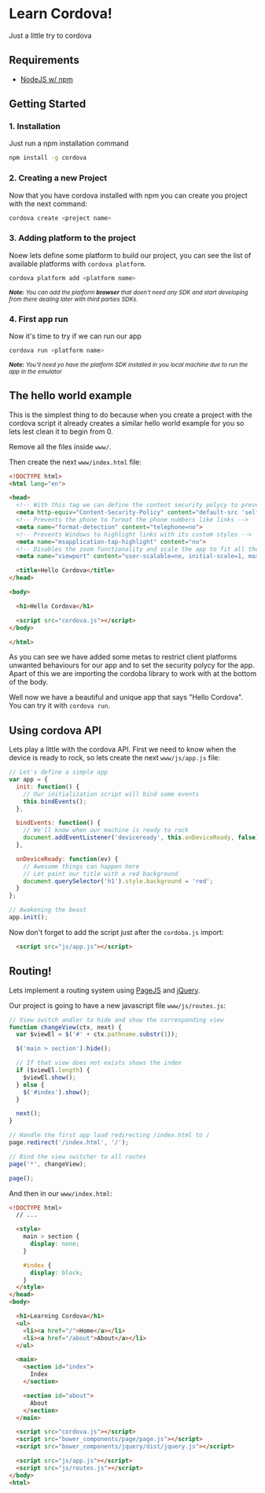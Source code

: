# Learn Cordova!

Just a little try to cordova

## Requirements

- [NodeJS w/ npm](https://nodejs.org/)

## Getting Started

### 1. Installation

Just run a npm installation command

```bash
npm install -g cordova
```

### 2. Creating a new Project

Now that you have cordova installed with npm you can create you project with the next command:

```bash
cordova create <project name>
```

### 3. Adding platform to the project

Noew lets define some platform to build our project, you can see the list of available platforms with `cordova platform`.

```bash
cordova platform add <platform name>
```

<small>_**Note:** You can add the platform **browser** that doen't need any SDK and start developing from there dealing later with third parties SDKs._</small>

### 4. First app run

Now it's time to try if we can run our app

```bash
cordova run <platform name>
```

<small>_**Note:** You'll need  yo have the platform SDK installed in you local machine due to run the app in the emulator_</small>

## The hello world example

This is the simplest thing to do because when you create a project with the cordova script it already creates a similar hello world example for you so lets lest clean it to begin from 0.

Remove all the files inside `www/`.

Then create the next `www/index.html` file:

```html
<!DOCTYPE html>
<html lang="en">

<head>
  <!-- With this tag we can define the content security polycy to prevent XSS, inline scripts, limit the request to only one defined URL, etc. We are going to use the recomended by cordova team. -->
  <meta http-equiv="Content-Security-Policy" content="default-src 'self' data: gap: https://ssl.gstatic.com 'unsafe-eval'; style-src 'self' 'unsafe-inline'; media-src *">
  <!-- Prevents the phone to format the phone numbers like links -->
  <meta name="format-detection" content="telephone=no">
  <!-- Prevents Windows to highlight links with its custom styles -->
  <meta name="msapplication-tap-highlight" content="no">
  <!-- Disables the zoom functionality and scale the app to fit all the screen -->
  <meta name="viewport" content="user-scalable=no, initial-scale=1, maximum-scale=1, minimum-scale=1, width=device-width">

  <title>Hello Cordova</title>
</head>

<body>

  <h1>Hello Cordova</h1>

  <script src="cordova.js"></script>
</body>

</html>
```

As you can see we have added some metas to restrict client platforms unwanted behaviours for our app and to set the security polycy for the app. Apart of this we are importing the cordoba library to work with at the bottom of the body.

Well now we have a beautiful and unique app that says "Hello Cordova". You can try it with `cordova run`.

## Using cordova API

Lets play a little with the cordova API. First we need to know when the device is ready to rock, so lets create the next `www/js/app.js` file:

```javascript
// Let's define a simple app
var app = {
  init: function() {
    // Our initialization script will bind some events
    this.bindEvents();
  },

  bindEvents: function() {
    // We'll know when our machine is ready to rock
    document.addEventListener('deviceready', this.onDeviceReady, false);
  },

  onDeviceReady: function(ev) {
    // Awesome things can happen here
    // Let paint our title with a red background
    document.querySelector('h1').style.background = 'red';
  }
};

// Awakening the beast
app.init();
```

Now don't forget to add the script just after the `cordoba.js` import:

```html
  <script src="js/app.js"></script>
```

## Routing!

Lets implement a routing system using [PageJS](http://visionmedia.github.io/page.js/) and [jQuery](http://jquery.com/).

Our project is going to have a new javascript file `www/js/routes.js`:

```javascript
// View switch andler to hide and show the corresponding view
function changeView(ctx, next) {
  var $viewEl = $('#' + ctx.pathname.substr(1));

  $('main > section').hide();

  // If that view does not exists shows the index
  if ($viewEl.length) {
    $viewEl.show();
  } else {
    $('#index').show();
  }

  next();
}

// Handle the first app load redirecting /index.html to /
page.redirect('/index.html', '/');

// Bind the view switcher to all routes
page('*', changeView);

page();
```

And then in our `www/index.html`:

```html
<!DOCTYPE html>
  // ...

  <style>
    main > section {
      display: none;
    }

    #index {
      display: block;
    }
  </style>
</head>
<body>

  <h1>Learning Cordova</h1>
  <ul>
    <li><a href="/">Home</a></li>
    <li><a href="/about">About</a></li>
  </ul>

  <main>
    <section id="index">
      Index
    </section>

    <section id="about">
      About
    </section>
  </main>

  <script src="cordova.js"></script>
  <script src="bower_components/page/page.js"></script>
  <script src="bower_components/jquery/dist/jquery.js"></script>

  <script src="js/app.js"></script>
  <script src="js/routes.js"></script>
</body>
<html>
```
